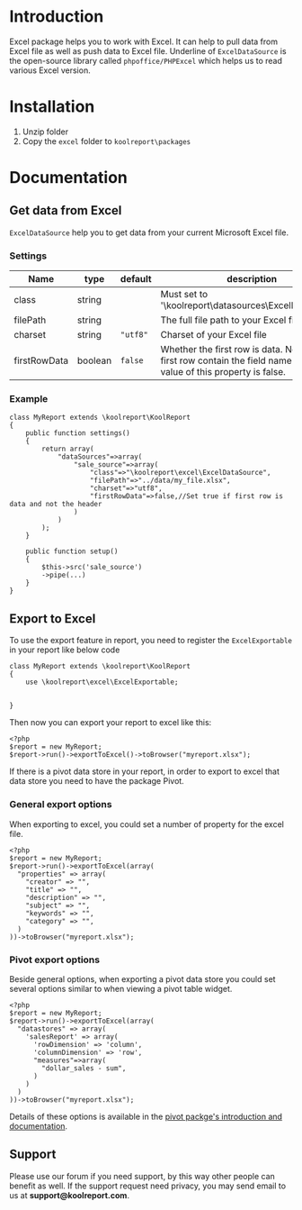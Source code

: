 # Introduction

Excel package helps you to work with Excel. It can help to pull data from Excel file as well as push data to Excel file. Underline of `ExcelDataSource` is the open-source library called `phpoffice/PHPExcel` which helps us to read various Excel version.

# Installation

1. Unzip folder
2. Copy the `excel` folder to `koolreport\packages`

# Documentation

## Get data from Excel

`ExcelDataSource` help you to get data from your current Microsoft Excel file.

### Settings

|Name|type|default|description|
|----|---|---|---|
|class|string||	Must set to '\koolreport\datasources\ExcelDataSource'|
|filePath|string||The full file path to your Excel file.|
|charset|string|`"utf8"`|Charset of your Excel file|
|firstRowData|boolean|`false`|Whether the first row is data. Normally the first row contain the field name so default value of this property is false.|

### Example

```
class MyReport extends \koolreport\KoolReport
{
    public function settings()
    {
        return array(
            "dataSources"=>array(
                "sale_source"=>array(
                    "class"=>"\koolreport\excel\ExcelDataSource",
                    "filePath"=>"../data/my_file.xlsx",
                    "charset"=>"utf8",
                    "firstRowData"=>false,//Set true if first row is data and not the header
                )
            )
        );
    }

    public function setup()
    {
        $this->src('sale_source')
        ->pipe(...)
    }
}

```

## Export to Excel

To use the export feature in report, you need to register the `ExcelExportable` in your report like below code

```
class MyReport extends \koolreport\KoolReport
{
    use \koolreport\excel\ExcelExportable;


}
```

Then now you can export your report to excel like this:

```
<?php
$report = new MyReport;
$report->run()->exportToExcel()->toBrowser("myreport.xlsx");
```

If there is a pivot data store in your report, in order to export to excel that data store you need to have the package Pivot.

### General export options

When exporting to excel, you could set a number of property for the excel file.

```
<?php
$report = new MyReport;
$report->run()->exportToExcel(array(
  "properties" => array(
    "creator" => "",
    "title" => "",
    "description" => "",
    "subject" => "",
    "keywords" => "",
    "category" => "",
  )
))->toBrowser("myreport.xlsx");
```

### Pivot export options

Beside general options, when exporting a pivot data store you could set several options similar to when viewing a pivot table widget.

```
<?php
$report = new MyReport;
$report->run()->exportToExcel(array(
  "datastores" => array(
    'salesReport' => array(
      'rowDimension' => 'column',
      'columnDimension' => 'row',
      "measures"=>array(
        "dollar_sales - sum", 
      )
    )
  )
))->toBrowser("myreport.xlsx");
```

Details of these options is available in the [pivot packge's introduction and documentation](https://www.koolreport.com/packages/pivot).

## Support

Please use our forum if you need support, by this way other people can benefit as well. If the support request need privacy, you may send email to us at __support@koolreport.com__.
